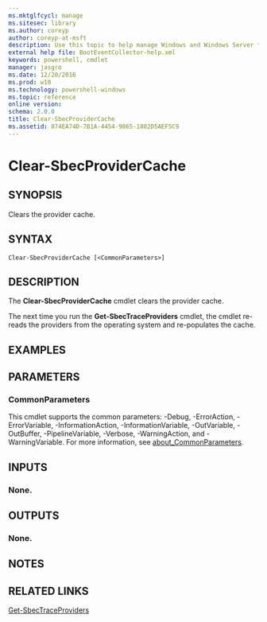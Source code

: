 ```yaml
---
ms.mktglfcycl: manage
ms.sitesec: library
ms.author: coreyp
author: coreyp-at-msft
description: Use this topic to help manage Windows and Windows Server technologies with Windows PowerShell.
external help file: BootEventCollector-help.xml
keywords: powershell, cmdlet
manager: jasgro
ms.date: 12/20/2016
ms.prod: w10
ms.technology: powershell-windows
ms.topic: reference
online version: 
schema: 2.0.0
title: Clear-SbecProviderCache
ms.assetid: 874EA74D-7B1A-4454-9865-1802D5AEF5C9
---
```


# Clear-SbecProviderCache

## SYNOPSIS
Clears the provider cache.

## SYNTAX

```
Clear-SbecProviderCache [<CommonParameters>]
```

## DESCRIPTION
The **Clear-SbecProviderCache** cmdlet clears the provider cache.

The next time you run the **Get-SbecTraceProviders** cmdlet, the cmdlet re-reads the providers from the operating system and re-populates the cache.

## EXAMPLES


## PARAMETERS

### CommonParameters
This cmdlet supports the common parameters: -Debug, -ErrorAction, -ErrorVariable, -InformationAction, -InformationVariable, -OutVariable, -OutBuffer, -PipelineVariable, -Verbose, -WarningAction, and -WarningVariable. For more information, see [about_CommonParameters](http://go.microsoft.com/fwlink/?LinkID=113216).

## INPUTS

### None.

## OUTPUTS

### None.

## NOTES

## RELATED LINKS

[Get-SbecTraceProviders](./Get-SbecTraceProviders.md)

